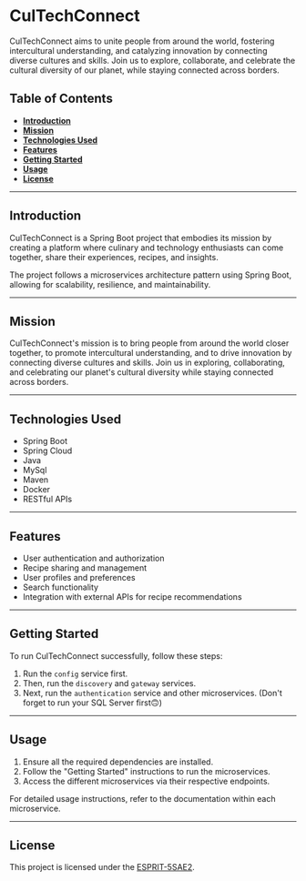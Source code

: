 # **CulTechConnect**

CulTechConnect aims to unite people from around the world, fostering intercultural understanding, and catalyzing innovation by connecting diverse cultures and skills. Join us to explore, collaborate, and celebrate the cultural diversity of our planet, while staying connected across borders.

## **Table of Contents**
- [**Introduction**](#introduction)
- [**Mission**](#mission)
- [**Technologies Used**](#technologies-used)
- [**Features**](#features)
- [**Getting Started**](#getting-started)
- [**Usage**](#usage)
- [**License**](#license)

---

## **Introduction**

CulTechConnect is a Spring Boot project that embodies its mission by creating a platform where culinary and technology enthusiasts can come together, share their experiences, recipes, and insights.

The project follows a microservices architecture pattern using Spring Boot, allowing for scalability, resilience, and maintainability.

---

## **Mission**

CulTechConnect's mission is to bring people from around the world closer together, to promote intercultural understanding, and to drive innovation by connecting diverse cultures and skills. Join us in exploring, collaborating, and celebrating our planet's cultural diversity while staying connected across borders.

---

## **Technologies Used**

- Spring Boot
- Spring Cloud
- Java
- MySql
- Maven
- Docker
- RESTful APIs

---

## **Features**

- User authentication and authorization
- Recipe sharing and management
- User profiles and preferences
- Search functionality
- Integration with external APIs for recipe recommendations

---

## **Getting Started**

To run CulTechConnect successfully, follow these steps:

1. Run the `config` service first.
2. Then, run the `discovery` and `gateway` services.
3. Next, run the `authentication` service and other microservices. (Don't forget to run your SQL Server first🙃)

---

## **Usage**

1. Ensure all the required dependencies are installed.
2. Follow the "Getting Started" instructions to run the microservices.
3. Access the different microservices via their respective endpoints.

For detailed usage instructions, refer to the documentation within each microservice.

---

## **License**

This project is licensed under the [ESPRIT-5SAE2](LICENSE).
